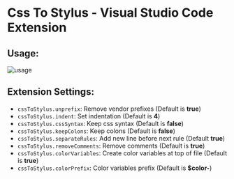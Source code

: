 # Css To Stylus - Visual Studio Code Extension

## Usage:
![usage](images/usage.gif)

## Extension Settings:
- `cssToStylus.unprefix`: Remove vendor prefixes (Default is **true**)
- `cssToStylus.indent`: Set indentation (Default is **4**)
- `cssToStylus.cssSyntax`: Keep css syntax (Default is **false**)
- `cssToStylus.keepColons`: Keep colons (Default is **false**)
- `cssToStylus.separateRules`: Add new line before next rule (Default **true**)
- `cssToStylus.removeComments`: Remove comments (Default is **true**)
- `cssToStylus.colorVariables`: Create color variables at top of file (Default is **true**)
- `cssToStylus.colorPrefix`: Color variables prefix (Default is **$color-**)
